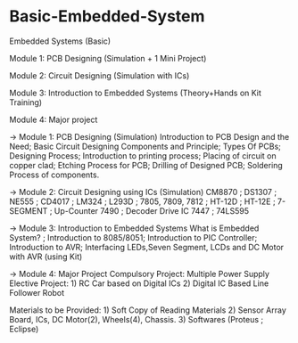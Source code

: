 # Basic-Embedded-System
Embedded Systems (Basic)

Module 1: PCB Designing (Simulation + 1 Mini Project)

Module 2: Circuit Designing (Simulation with ICs)

Module 3: Introduction to Embedded Systems (Theory+Hands on Kit Training)

Module 4: Major project

-> Module 1: PCB Designing (Simulation)
Introduction to PCB Design and the Need;
Basic Circuit Designing Components and Principle;
Types Of PCBs;
Designing Process;
Introduction to printing process;
Placing of circuit on copper clad;
Etching Process for PCB;
Drilling of Designed PCB;
Soldering Process of components. 

-> Module 2: Circuit Designing using ICs (Simulation)
CM8870 ; DS1307 ; NE555 ; CD4017 ; LM324 ; L293D ; 7805, 7809, 7812 ; HT-12D ; HT-12E ; 7-SEGMENT ; Up-Counter 7490 ; Decoder Drive IC 7447 ; 74LS595

-> Module 3: Introduction to Embedded Systems
What is Embedded System? ;
Introduction to 8085/8051;
Introduction to PIC Controller;
Introduction to AVR;
Interfacing LEDs,Seven Segment, LCDs and DC Motor with AVR (using Kit)

-> Module 4: Major Project
Compulsory Project: Multiple Power Supply
Elective Project: 1) RC Car based on Digital ICs
	             2) Digital IC Based Line Follower Robot
	            


Materials to be Provided: 1) Soft Copy of Reading Materials
		        2) Sensor Array Board, ICs, DC Motor(2), Wheels(4), Chassis.
		        3) Softwares (Proteus ; Eclipse)
		    




